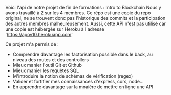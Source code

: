 Voici l'api de notre projet de fin de formations : Intro to Blockchain
Nous y avons travaillé à 2 sur les 4 membres. Ce répo est une copie du répo original, ne se trouvent donc pas l'historique des commits et la participation des autres membres malheureusement. Aussi, cette API n'est pas utilisé car une copie est hébergée sur Heroku à l'adresse 'https://apov10.herokuapp.com'

Ce projet m'a permis de :
- Comprendre davantage les factorisation possible dans le back, au niveau des routes et des controllers
- Mieux manier l'outil Git et Github
- Mieux manier les requêtes SQL
- M'introduire la notion de schémas de vérification (regex) 
- Valider et fortifier mes connaissances d'express, cors, node...
- En apprendre davantage sur la mnaière de mettre en ligne une API